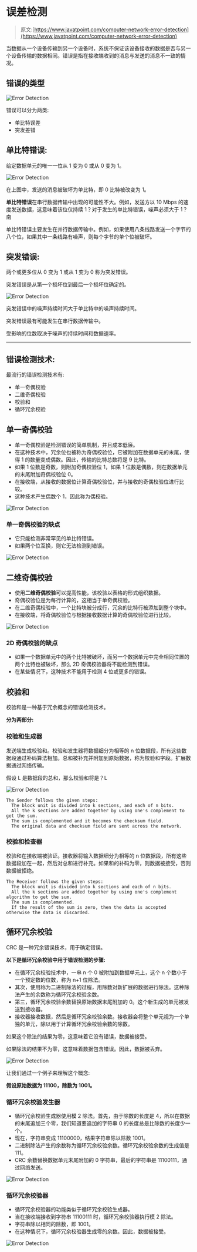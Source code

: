 # 误差检测

> 原文:[https://www.javatpoint.com/computer-network-error-detection](https://www.javatpoint.com/computer-network-error-detection)

当数据从一个设备传输到另一个设备时，系统不保证该设备接收的数据是否与另一个设备传输的数据相同。错误是指在接收端收到的消息与发送的消息不一致的情况。

## 错误的类型

![Error Detection](../Images/dc52c14161c05a89eeb369fc68b6bf46.png)

错误可以分为两类:

*   单比特误差
*   突发差错

## 单比特错误:

给定数据单元的唯一一位从 1 变为 0 或从 0 变为 1。

![Error Detection](../Images/898bd1b967d4f993a35acdc783b05e00.png)

在上图中，发送的消息被破坏为单比特，即 0 比特被改变为 1。

**单比特错误**在串行数据传输中出现的可能性不大。例如，发送方以 10 Mbps 的速度发送数据，这意味着该位仅持续 1？对于发生的单比特错误，噪声必须大于 1？南

单比特错误主要发生在并行数据传输中。例如，如果使用八条线路发送一个字节的八个位，如果其中一条线路有噪声，则每个字节的单个位被破坏。

## 突发错误:

两个或更多位从 0 变为 1 或从 1 变为 0 称为突发错误。

突发错误是从第一个损坏位到最后一个损坏位确定的。

![Error Detection](../Images/d66b2ae6c5928a776e4f53de4ad85fdf.png)

突发错误中的噪声持续时间大于单比特中的噪声持续时间。

突发错误最有可能发生在串行数据传输中。

受影响的位数取决于噪声的持续时间和数据速率。

* * *

## 错误检测技术:

最流行的错误检测技术有:

*   单一奇偶校验
*   二维奇偶校验
*   校验和
*   循环冗余校验

## 单一奇偶校验

*   单一奇偶校验是检测错误的简单机制，并且成本低廉。
*   在这种技术中，冗余位也被称为奇偶校验位，它被附加在数据单元的末尾，使得 1 的数量变成偶数。因此，传输的比特总数将是 9 比特。
*   如果 1 位数是奇数，则附加奇偶校验位 1，如果 1 位数是偶数，则在数据单元的末尾附加奇偶校验位 0。
*   在接收端，从接收的数据位计算奇偶校验位，并与接收的奇偶校验位进行比较。
*   这种技术产生偶数个 1，因此称为偶校验。

![Error Detection](../Images/34d6281e6aa858ff5f5d019779322890.png)

### 单一奇偶校验的缺点

*   它只能检测非常罕见的单比特错误。
*   如果两个位互换，则它无法检测到错误。

![Error Detection](../Images/8bd65f8cb6c9c51717d534f3c96c7539.png)

## 二维奇偶校验

*   使用**二维奇偶校验**可以提高性能，该校验以表格的形式组织数据。
*   奇偶校验位是为每行计算的，这相当于单奇偶校验。
*   在二维奇偶校验中，一个比特块被分成行，冗余的比特行被添加到整个块中。
*   在接收端，将奇偶校验位与根据接收数据计算的奇偶校验位进行比较。

![Error Detection](../Images/cbd083ee8ce1ec6ff5d0746d45698369.png)

### 2D 奇偶校验的缺点

*   如果一个数据单元中的两个比特被破坏，而另一个数据单元中完全相同位置的两个比特也被破坏，那么 2D 奇偶校验器将不能检测到错误。
*   在某些情况下，这种技术不能用于检测 4 位或更多的错误。

## 校验和

校验和是一种基于冗余概念的错误检测技术。

**分为两部分:**

### 校验和生成器

发送端生成校验和。校验和发生器将数据细分为相等的 n 位数据段，所有这些数据段通过补码算法相加。总和被补充并附加到原始数据，称为校验和字段。扩展数据通过网络传输。

假设 L 是数据段的总和，那么校验和将是？L

![Error Detection](../Images/1c83026297703ca18032f5614c6daeed.png)

```
The Sender follows the given steps:
  The block unit is divided into k sections, and each of n bits.
  All the k sections are added together by using one's complement to get the sum.
  The sum is complemented and it becomes the checksum field.
  The original data and checksum field are sent across the network.

```

### 校验和检查器

校验和在接收端被验证。接收器将输入数据细分为相等的 n 位数据段，所有这些数据段加在一起，然后对总和进行补充。如果和的补码为零，则数据被接受，否则数据被拒绝。

```
The Receiver follows the given steps:
  The block unit is divided into k sections and each of n bits.
  All the k sections are added together by using one's complement algorithm to get the sum.
  The sum is complemented.
  If the result of the sum is zero, then the data is accepted otherwise the data is discarded.

```

## 循环冗余校验

CRC 是一种冗余错误技术，用于确定错误。

**以下是循环冗余校验中用于错误检测的步骤:**

*   在循环冗余校验技术中，一串 n 个 0 被附加到数据单元上，这个 n 个数小于一个预定数的位数，称为 n+1 位除法。
*   其次，使用称为二进制除法的过程，用除数对新扩展的数据进行除法。这种除法产生的余数称为循环冗余校验余数。
*   第三，循环冗余校验余数替换原始数据末尾附加的 0。这个新生成的单元被发送到接收器。
*   接收器接收数据，然后是循环冗余校验余数。接收器会将整个单元视为一个单独的单元，除以用于计算循环冗余校验余数的除数。

如果这个除法的结果为零，这意味着它没有错误，数据被接受。

如果除法的结果不为零，这意味着数据包含错误。因此，数据被丢弃。

![Error Detection](../Images/786b29bc008acab296ee09e1e52f5bd0.png)

让我们通过一个例子来理解这个概念:

**假设原始数据为 11100，除数为 1001。**

### 循环冗余校验发生器

*   循环冗余校验生成器使用模 2 除法。首先，由于除数的长度是 4，所以在数据的末尾追加三个零，我们知道要追加的字符串 0 的长度总是比除数的长度少一个。
*   现在，字符串变成 11100000，结果字符串除以除数 1001。
*   二进制除法产生的余数称为循环冗余校验余数。循环冗余校验余数的生成值是 111。
*   CRC 余数替换数据单元末尾附加的 0 字符串，最后的字符串是 11100111，通过网络发送。

![Error Detection](../Images/31dd7f8a8cb34fe1e8ed51d45b829c3b.png)

### 循环冗余校验器

*   循环冗余校验器的功能类似于循环冗余校验生成器。
*   当在接收端接收到字符串 11100111 时，循环冗余校验器执行模 2 除法。
*   字符串除以相同的除数，即 1001。
*   在这种情况下，循环冗余校验器生成零的余数。因此，数据被接受。

![Error Detection](../Images/8f73e2baf932d80a63c4c64d8573871c.png)